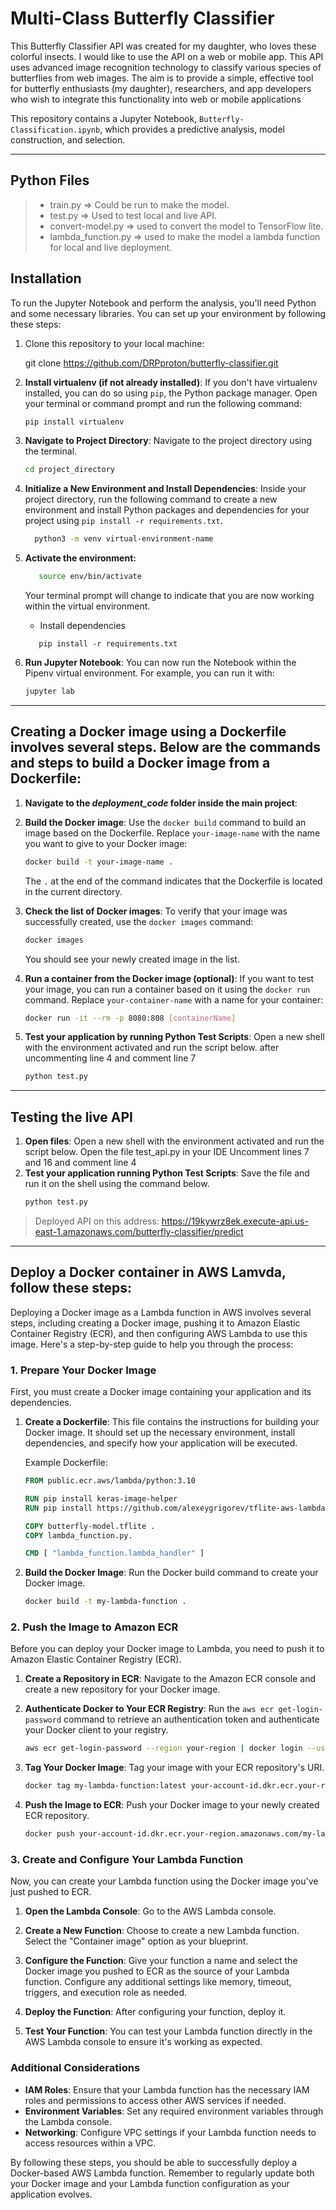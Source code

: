 # Multi-Class Butterfly Classifier

This Butterfly Classifier API was created for my daughter, who loves these colorful insects. I would like to use the API on a web or mobile app. This API uses advanced image recognition technology to classify various species of butterflies from web images. The aim is to provide a simple, effective tool for butterfly enthusiasts (my daughter), researchers, and app developers who wish to integrate this functionality into web or mobile applications

This repository contains a Jupyter Notebook, `Butterfly-Classification.ipynb`, 
which provides a predictive analysis, model construction, and selection. 

<hr />

## Python Files
> - train.py => Could be run to make the model.
> - test.py => Used to test local and live API.
> - convert-model.py => used to convert the model to TensorFlow lite.
> - lambda_function.py => used to make the model a lambda function for local and live deployment.

## Installation

To run the Jupyter Notebook and perform the analysis, you'll need Python and some necessary libraries. You can set up your environment by following these steps:

1. Clone this repository to your local machine:

   git clone https://github.com/DRPproton/butterfly-classifier.git

1. **Install virtualenv (if not already installed)**:
   If you don't have virtualenv installed, you can do so using `pip`, the Python package manager. Open your terminal or command prompt and run the following command:

   ```bash
   pip install virtualenv
   ```

2. **Navigate to Project Directory**:
   Navigate to the project directory using the terminal.

   ```bash
   cd project_directory
   ```

3. **Initialize a New Environment and Install Dependencies**:
   Inside your project directory, run the following command to create a new environment and install Python packages and dependencies for your project using `pip install -r requirements.txt`.
   
   ```bash
     python3 -m venv virtual-environment-name
   ```


4. **Activate the environment:**

   ```bash
      source env/bin/activate
   ```
   Your terminal prompt will change to indicate that you are now working within the  virtual environment.

   - Install dependencies
   ```
      pip install -r requirements.txt
   ```

   
6. **Run Jupyter Notebook**:
   You can now run the Notebook within the Pipenv virtual environment. For example, you can run it with:
    
   ```bash
   jupyter lab
   ```


<hr />

## Creating a Docker image using a Dockerfile involves several steps. Below are the commands and steps to build a Docker image from a Dockerfile:

1. **Navigate to the ***deployment_code*** folder inside the main project**:

2. **Build the Docker image**:
   Use the `docker build` command to build an image based on the Dockerfile. Replace `your-image-name` with the name you want to give to your Docker image:

   ```bash
   docker build -t your-image-name .
   ```

   The `.` at the end of the command indicates that the Dockerfile is located in the current directory.

3. **Check the list of Docker images**:
   To verify that your image was successfully created, use the `docker images` command:

   ```bash
   docker images
   ```
   You should see your newly created image in the list.

4. **Run a container from the Docker image (optional)**:
   If you want to test your image, you can run a container based on it using the `docker run` command. Replace `your-container-name` with a name for your container:

   ```bash
   docker run -it --rm -p 8080:808 [containerName]
   ```

5. **Test your application by running Python Test Scripts**:
   Open a new shell with the environment activated and run the script below. after uncommenting line 4 and comment line 7
   ```bash
   python test.py
   ```

<hr />

## Testing the live API
1. **Open files**:
   Open a new shell with the environment activated and run the script below.
   Open the file test_api.py in your IDE
   Uncomment lines 7 and 16 and comment line 4
3. **Test your application running Python Test Scripts**:
   Save the file and run it on the shell using the command below.
   ```bash
   python test.py
   ```
> Deployed API on this address:  https://19kywrz8ek.execute-api.us-east-1.amazonaws.com/butterfly-classifier/predict

<hr />

## Deploy a Docker container in AWS Lamvda, follow these steps:

Deploying a Docker image as a Lambda function in AWS involves several steps, including creating a Docker image, pushing it to Amazon Elastic Container Registry (ECR), and then configuring AWS Lambda to use this image. Here's a step-by-step guide to help you through the process:

### 1. **Prepare Your Docker Image**

First, you must create a Docker image containing your application and its dependencies.

1. **Create a Dockerfile**: This file contains the instructions for building your Docker image. It should set up the necessary environment, install dependencies, and specify how your application will be executed.

   Example Dockerfile:
   ```Dockerfile
   FROM public.ecr.aws/lambda/python:3.10

   RUN pip install keras-image-helper
   RUN pip install https://github.com/alexeygrigorev/tflite-aws-lambda/raw/main/tflite/tflite_runtime-2.14.0-cp310-cp310-linux_x86_64.whl
   
   COPY butterfly-model.tflite .
   COPY lambda_function.py.
   
   CMD [ "lambda_function.lambda_handler" ]
   ```

2. **Build the Docker Image**: Run the Docker build command to create your Docker image.
   ```bash
   docker build -t my-lambda-function .
   ```

### 2. **Push the Image to Amazon ECR**

Before you can deploy your Docker image to Lambda, you need to push it to Amazon Elastic Container Registry (ECR).

1. **Create a Repository in ECR**: Navigate to the Amazon ECR console and create a new repository for your Docker image.

2. **Authenticate Docker to Your ECR Registry**: Run the `aws ecr get-login-password` command to retrieve an authentication token and authenticate your Docker client to your registry.
   ```bash
   aws ecr get-login-password --region your-region | docker login --username AWS --password-stdin your-account-id.dkr.ecr.your-region.amazonaws.com
   ```

3. **Tag Your Docker Image**: Tag your image with your ECR repository's URI.
   ```bash
   docker tag my-lambda-function:latest your-account-id.dkr.ecr.your-region.amazonaws.com/my-lambda-function:latest
   ```

4. **Push the Image to ECR**: Push your Docker image to your newly created ECR repository.
   ```bash
   docker push your-account-id.dkr.ecr.your-region.amazonaws.com/my-lambda-function:latest
   ```

### 3. **Create and Configure Your Lambda Function**

Now, you can create your Lambda function using the Docker image you've just pushed to ECR.

1. **Open the Lambda Console**: Go to the AWS Lambda console.

2. **Create a New Function**: Choose to create a new Lambda function. Select the "Container image" option as your blueprint.

3. **Configure the Function**: Give your function a name and select the Docker image you pushed to ECR as the source of your Lambda function. Configure any additional settings like memory, timeout, triggers, and execution role as needed.

4. **Deploy the Function**: After configuring your function, deploy it.

5. **Test Your Function**: You can test your Lambda function directly in the AWS Lambda console to ensure it's working as expected.

### Additional Considerations

- **IAM Roles**: Ensure that your Lambda function has the necessary IAM roles and permissions to access other AWS services if needed.
- **Environment Variables**: Set any required environment variables through the Lambda console.
- **Networking**: Configure VPC settings if your Lambda function needs to access resources within a VPC.

By following these steps, you should be able to successfully deploy a Docker-based AWS Lambda function. Remember to regularly update both your Docker image and your Lambda function configuration as your application evolves.

